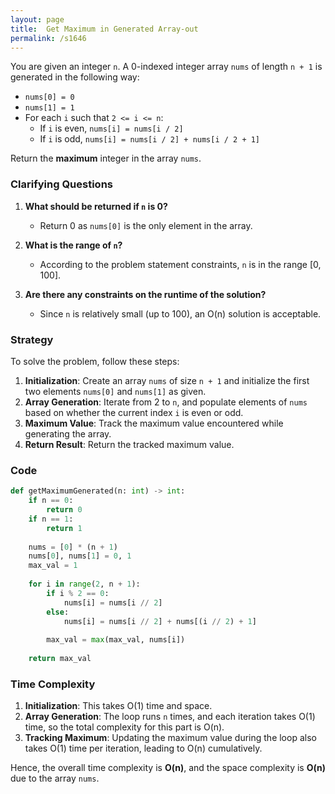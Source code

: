 ```yaml
---
layout: page
title:  Get Maximum in Generated Array-out
permalink: /s1646
---
```


You are given an integer `n`. A 0-indexed integer array `nums` of length `n + 1` is generated in the following way:

- `nums[0] = 0`
- `nums[1] = 1`
- For each `i` such that `2 <= i <= n`:
    - If `i` is even, `nums[i] = nums[i / 2]`
    - If `i` is odd, `nums[i] = nums[i / 2] + nums[i / 2 + 1]`

Return the **maximum** integer in the array `nums`.

### Clarifying Questions

1. **What should be returned if `n` is 0?**
   - Return 0 as `nums[0]` is the only element in the array.

2. **What is the range of `n`?**
   - According to the problem statement constraints, `n` is in the range [0, 100].

3. **Are there any constraints on the runtime of the solution?**
   - Since `n` is relatively small (up to 100), an O(n) solution is acceptable.

### Strategy

To solve the problem, follow these steps:

1. **Initialization**: Create an array `nums` of size `n + 1` and initialize the first two elements `nums[0]` and `nums[1]` as given.
2. **Array Generation**: Iterate from 2 to `n`, and populate elements of `nums` based on whether the current index `i` is even or odd.
3. **Maximum Value**: Track the maximum value encountered while generating the array.
4. **Return Result**: Return the tracked maximum value.

### Code

```python
def getMaximumGenerated(n: int) -> int:
    if n == 0:
        return 0
    if n == 1:
        return 1
    
    nums = [0] * (n + 1)
    nums[0], nums[1] = 0, 1
    max_val = 1
    
    for i in range(2, n + 1):
        if i % 2 == 0:
            nums[i] = nums[i // 2]
        else:
            nums[i] = nums[i // 2] + nums[(i // 2) + 1]
        
        max_val = max(max_val, nums[i])
    
    return max_val
```

### Time Complexity

1. **Initialization**: This takes O(1) time and space.
2. **Array Generation**: The loop runs `n` times, and each iteration takes O(1) time, so the total complexity for this part is O(n).
3. **Tracking Maximum**: Updating the maximum value during the loop also takes O(1) time per iteration, leading to O(n) cumulatively.

Hence, the overall time complexity is **O(n)**, and the space complexity is **O(n)** due to the array `nums`.